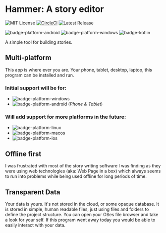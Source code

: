 # Hammer: A story editor
![MIT License](https://img.shields.io/github/license/Wavesonics/hammer-editor) [![CircleCI](https://img.shields.io/circleci/build/github/Wavesonics/hammer-editor/master)](https://app.circleci.com/pipelines/github/Wavesonics/hammer-editor) ![Latest Release](https://img.shields.io/github/v/release/Wavesonics/hammer-editor)

![badge-platform-android] ![badge-platform-windows] ![badge-kotlin]

A simple tool for building stories.

## Multi-platform

This app is where ever you are. Your phone, tablet, desktop, laptop, this program can be installed and run.

### Initial support will be for:
- ![badge-platform-windows]
- ![badge-platform-android] (*Phone & Tablet*)

### Will add support for more platforms in the future:
- ![badge-platform-linux]
- ![badge-platform-macos]
- ![badge-platform-ios]

## Offline first

I was frustrated with most of the story writing software I was finding as they were using web technologies (aka: Web
Page in a box) which always seems to run into problems while being used offline for long periods of time.

## Transparent Data

Your data is yours. It's not stored in the cloud, or some opaque database. It is stored in simple, human readable files,
just using files and folders to define the project structure. You can open your OSes file browser and take a look for
your self. If this program went away today you would be able to easily interact with your data.

<!-- TAG_DEPENDENCIES -->

[badge-kotlin]: https://img.shields.io/badge/kotlin-1.8.0-blue.svg?logo=kotlin

<!-- PLATFORMS -->

[badge-platform-android]: http://img.shields.io/badge/-android-6EDB8D.svg?style=flat

[badge-platform-ios]: http://img.shields.io/badge/-ios-CDCDCD.svg?style=flat

[badge-platform-windows]: http://img.shields.io/badge/-windows-4D76CD.svg?style=flat

[badge-platform-linux]: http://img.shields.io/badge/-linux-2D3F6C.svg?style=flat

[badge-platform-macos]: http://img.shields.io/badge/-macos-111111.svg?style=flat
